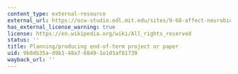 ```yaml
---
content_type: external-resource
external_url: https://ocw-studio.odl.mit.edu/sites/9-68-affect-neurobiological-psychological-and-sociocultural-counterparts-of-feelings-spring-2013/type/page/edit/ed3f447f-93b2-f94f-d45f-a970e4baff4b/#Syllabus_24
has_external_license_warning: true
license: https://en.wikipedia.org/wiki/All_rights_reserved
status: ''
title: Planning/producing end-of-term project or paper
uid: 9b8db35a-d9b1-48a7-8849-1e1d3af81739
wayback_url: ''
---
```

